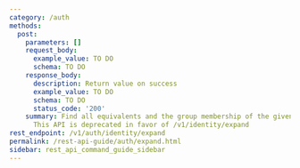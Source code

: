 ```yaml
---
category: /auth
methods:
  post:
    parameters: []
    request_body:
      example_value: TO DO
      schema: TO DO
    response_body:
      description: Return value on success
      example_value: TO DO
      schema: TO DO
      status_code: '200'
    summary: Find all equivalents and the group membership of the given identity.
      This API is deprecated in favor of /v1/identity/expand
rest_endpoint: /v1/auth/identity/expand
permalink: /rest-api-guide/auth/expand.html
sidebar: rest_api_command_guide_sidebar
---
```

